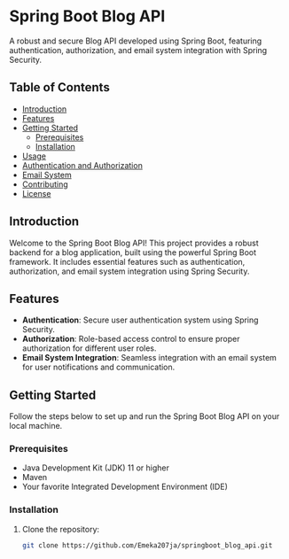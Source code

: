 # Spring Boot Blog API

A robust and secure Blog API developed using Spring Boot, featuring authentication, authorization, and email system integration with Spring Security.

## Table of Contents
- [Introduction](#introduction)
- [Features](#features)
- [Getting Started](#getting-started)
  - [Prerequisites](#prerequisites)
  - [Installation](#installation)
- [Usage](#usage)
- [Authentication and Authorization](#authentication-and-authorization)
- [Email System](#email-system)
- [Contributing](#contributing)
- [License](#license)

## Introduction

Welcome to the Spring Boot Blog API! This project provides a robust backend for a blog application, built using the powerful Spring Boot framework. It includes essential features such as authentication, authorization, and email system integration using Spring Security.

## Features

- **Authentication**: Secure user authentication system using Spring Security.
- **Authorization**: Role-based access control to ensure proper authorization for different user roles.
- **Email System Integration**: Seamless integration with an email system for user notifications and communication.

## Getting Started

Follow the steps below to set up and run the Spring Boot Blog API on your local machine.

### Prerequisites

- Java Development Kit (JDK) 11 or higher
- Maven
- Your favorite Integrated Development Environment (IDE)

### Installation

1. Clone the repository:

   ```bash
   git clone https://github.com/Emeka207ja/springboot_blog_api.git
